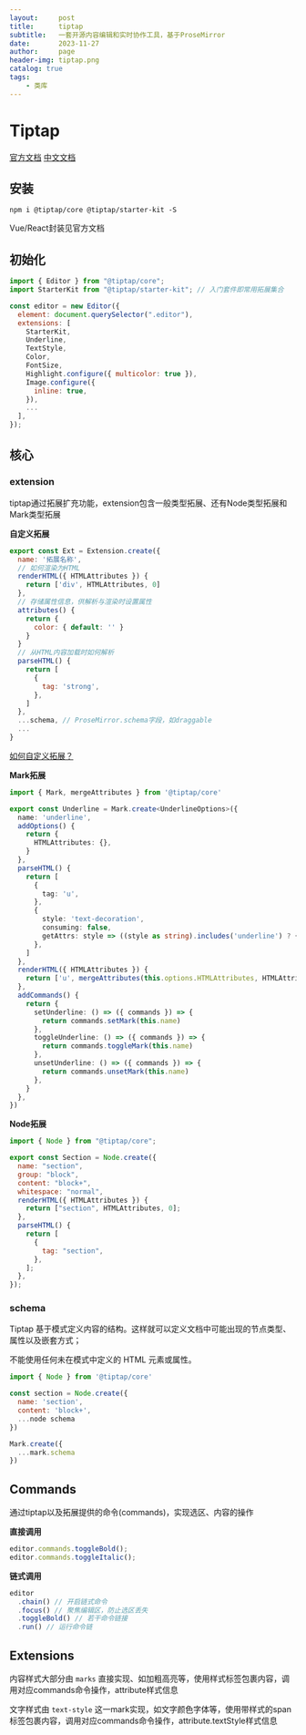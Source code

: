 ```yaml
---
layout:     post
title:      tiptap
subtitle:   一套开源内容编辑和实时协作工具，基于ProseMirror
date:       2023-11-27
author:     page
header-img: tiptap.png
catalog: true
tags:
    - 类库
---
```


# Tiptap

[官方文档](https://tiptap.dev/) [中文文档](https://www.itxst.com/tiptap/tutorial.html)

## 安装

```
npm i @tiptap/core @tiptap/starter-kit -S
```

Vue/React封装见官方文档

## 初始化

```js
import { Editor } from "@tiptap/core";
import StarterKit from "@tiptap/starter-kit"; // 入门套件即常用拓展集合

const editor = new Editor({
  element: document.querySelector(".editor"),
  extensions: [
    StarterKit,
    Underline,
    TextStyle,
    Color,
    FontSize,
    Highlight.configure({ multicolor: true }),
    Image.configure({
      inline: true,
    }),
    ...
  ],
});
```

## 核心

### extension

tiptap通过拓展扩充功能，extension包含一般类型拓展、还有Node类型拓展和Mark类型拓展

**自定义拓展**

```js
export const Ext = Extension.create({
  name: '拓展名称',
  // 如何渲染为HTML
  renderHTML({ HTMLAttributes }) {
    return ['div', HTMLAttributes, 0]
  },
  // 存储属性信息，供解析与渲染时设置属性
  attributes() {
    return {
      color: { default: '' }
    }
  }
  // 从HTML内容加载时如何解析
  parseHTML() {
    return [
      {
        tag: 'strong',
      },
    ]
  },
  ...schema, // ProseMirror.schema字段，如draggable
  ...
}
```

[如何自定义拓展？](https://tiptap.dev/guide/custom-extensions)

**Mark拓展**

```ts
import { Mark, mergeAttributes } from '@tiptap/core'

export const Underline = Mark.create<UnderlineOptions>({
  name: 'underline',
  addOptions() {
    return {
      HTMLAttributes: {},
    }
  },
  parseHTML() {
    return [
      {
        tag: 'u',
      },
      {
        style: 'text-decoration',
        consuming: false,
        getAttrs: style => ((style as string).includes('underline') ? {} : false),
      },
    ]
  },
  renderHTML({ HTMLAttributes }) {
    return ['u', mergeAttributes(this.options.HTMLAttributes, HTMLAttributes), 0]
  },
  addCommands() {
    return {
      setUnderline: () => ({ commands }) => {
        return commands.setMark(this.name)
      },
      toggleUnderline: () => ({ commands }) => {
        return commands.toggleMark(this.name)
      },
      unsetUnderline: () => ({ commands }) => {
        return commands.unsetMark(this.name)
      },
    }
  },
})
```

**Node拓展**

```js
import { Node } from "@tiptap/core";

export const Section = Node.create({
  name: "section",
  group: "block",
  content: "block+",
  whitespace: "normal",
  renderHTML({ HTMLAttributes }) {
    return ["section", HTMLAttributes, 0];
  },
  parseHTML() {
    return [
      {
        tag: "section",
      },
    ];
  },
});
```

### schema

Tiptap 基于模式定义内容的结构。这样就可以定义文档中可能出现的节点类型、属性以及嵌套方式；

不能使用任何未在模式中定义的 HTML 元素或属性。

```js
import { Node } from '@tiptap/core'

const section = Node.create({
  name: 'section',
  content: 'block+',
  ...node schema
})

Mark.create({
  ...mark.schema
})
```

## Commands

通过tiptap以及拓展提供的命令(commands)，实现选区、内容的操作

**直接调用**

```js
editor.commands.toggleBold();
editor.commands.toggleItalic();
```

**链式调用**

```js
editor
  .chain() // 开启链式命令
  .focus() // 聚焦编辑区，防止选区丢失
  .toggleBold() // 若干命令链接 
  .run() // 运行命令链
```

## Extensions

内容样式大部分由 `marks` 直接实现、如加粗高亮等，使用样式标签包裹内容，调用对应commands命令操作，attribute样式信息

文字样式由 `text-style` 这一mark实现，如文字颜色字体等，使用带样式的span标签包裹内容，调用对应commands命令操作，attribute.textStyle样式信息
